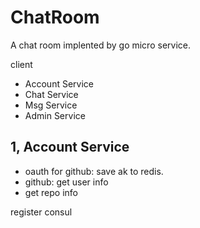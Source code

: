 # ChatRoom

A chat room implented by go micro service.

client

- Account Service
- Chat Service
- Msg Service
- Admin Service

## 1, Account Service
- oauth for github: save ak to redis.
- github: get user info
- get repo info

register consul
